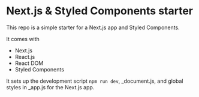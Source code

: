 # Next.js & Styled Components starter

This repo is a simple starter for a Next.js app and Styled Components.

It comes with

- Next.js
- React.js
- React DOM
- Styled Components

It sets up the development script `npm run dev`, \_document.js, and global styles in \_app.js for the Next.js app.
